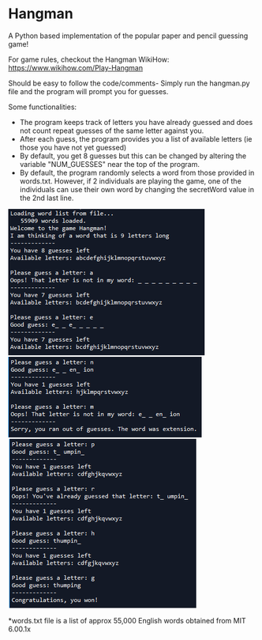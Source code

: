 # Hangman
A Python based implementation of the popular paper and pencil guessing game!

For game rules, checkout the Hangman WikiHow: https://www.wikihow.com/Play-Hangman

Should be easy to follow the code/comments- Simply run the hangman.py file and the program will prompt you for guesses.

Some functionalities:
  - The program keeps track of letters you have already guessed and does not count repeat guesses of the same letter against you.
  - After each guess, the program provides you a list of available letters (ie those you have not yet guessed)
  - By default, you get 8 guesses but this can be changed by altering the variable "NUM_GUESSES" near the top of the program.
  - By default, the program randomly selects a word from those provided in words.txt. However, if 2 individuals are playing the game, one of the individuals can use their own word by changing the secretWord value in the 2nd last line.
  
<img src="images/sampleOne.PNG">
<img src="images/sampleTwo.PNG">
<img src="images/sampleThree.PNG">

*words.txt file is a list of approx 55,000 English words obtained from MIT 6.00.1x
